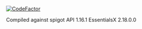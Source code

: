 [![CodeFactor](https://www.codefactor.io/repository/github/zerrium/sleepnotify/badge?s=8588ab1e8645a7b6552bc0679dbfb05889c1daa0)](https://www.codefactor.io/repository/github/zerrium/sleepnotify)

Compiled against spigot API 1.16.1
EssentialsX 2.18.0.0

